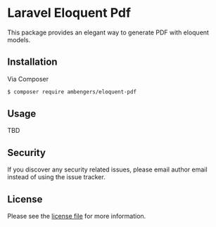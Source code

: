 # Laravel Eloquent Pdf
This package provides an elegant way to generate PDF with eloquent models.

## Installation

Via Composer

``` bash
$ composer require ambengers/eloquent-pdf
```

## Usage

TBD

## Security

If you discover any security related issues, please email author email instead of using the issue tracker.

## License

Please see the [license file](license.md) for more information.
